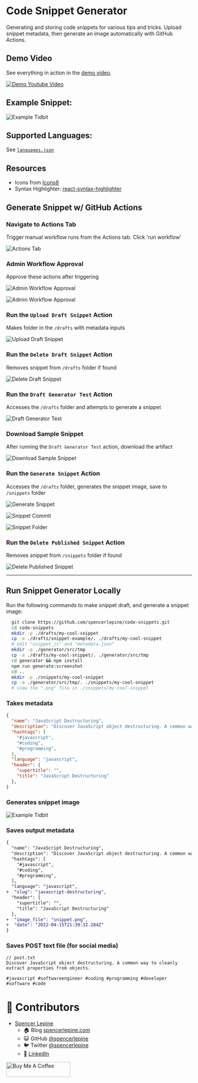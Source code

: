 # Code Snippet Generator
Generating and storing code snippets for various tips and tricks. Upload snippet metadata, then generate an image automatically with GitHub Actions.

## Demo Video
See everything in action in the [demo video](https://www.youtube.com/watch?v=btBxWrSrr80).

[![Demo Youtube Video](./action-screenshots/youtube_thumbnail.png)
](https://www.youtube.com/watch?v=btBxWrSrr80)

## Example Snippet:
![Example Tidbit](./snippets/snippet-example/javascript-destructure-snippet.png)

## Supported Languages:
See [`languages.json`](./generator/src/constants/languages.json)


## Resources
- Icons from [Icons8](https://icons8.com/)
- Syntax Highlighter: [react-syntax-highlighter](https://www.npmjs.com/package/react-syntax-highlighter)
## Generate Snippet w/ GitHub Actions

### Navigate to Actions Tab
Trigger manual workflow runs from the Actions tab. Click 'run workflow'

![Actions Tab](./action-screenshots/actions_tab.png)

### Admin Workflow Approval
Approve these actions after triggering

![Admin Workflow Approval](./action-screenshots/approve_workflow.png)

![Admin Workflow Approval](./action-screenshots/admin_approve.png)

### Run the `Upload Draft Snippet` Action
Makes folder in the `/drafts` with metadata inputs

![Upload Draft Snippet](./action-screenshots/upload_draft.png)

### Run the `Delete Draft Snippet` Action
Removes snippet from `/drafts` folder if found

![Delete Draft Snippet](./action-screenshots/delete_draft.png)

### Run the `Draft Generator Test` Action
Accesses the `/drafts` folder and attempts to generate a snippet

![Draft Generator Test](./action-screenshots/test_generator.png)


### Download Sample Snippet
After running the `Draft Generator Test` action, download the artifact

![Download Sample Snippet](./action-screenshots/draft_generator_test.png)

### Run the `Generate Snippet` Action
Accesses the `/drafts` folder, generates the snippet image, save to `/snippets` folder

![Generate Snippet](./action-screenshots/generate_snippet.png)

![Snippet Commit](./action-screenshots/snippet_commit.png)

![Snippet Folder](./action-screenshots/snippets_folder.png)

### Run the `Delete Published Snippet` Action
Removes snippet from `/snippets` folder if found

![Delete Published Snippet](./action-screenshots/delete_published.png)

---
## Run Snippet Generator Locally
Run the following commands to make snippet draft, and generate a snippet image:
```sh
  git clone https://github.com/spencerlepine/code-snippets.git
  cd code-snippets
  mkdir -p ./drafts/my-cool-snippet
  cp -a ./drafts/snippet-example/. ./drafts/my-cool-snippet
  # edit "snippet.js" and "metadata.json"
  mkdir -p ./generator/src/tmp
  cp -a ./drafts/my-cool-snippet/. ./generator/src/tmp
  cd generator && npm install
  npm run generate:screenshot
  cd ..
  mkdir -p ./snippets/my-cool-snippet
  cp -a ./generator/src/tmp/. ./snippets/my-cool-snippet
  # view the ".png" file in ./snippets/my-cool-snippet
```

### Takes metadata
```json
{
  "name": "JavaScript Destructuring",
  "description": "Discover JavaScript object destructuring. A common way to cleanly extract properties from objects.",
  "hashtags": [
    "#javascript",
    "#coding",
    "#programming",
  ],
  "language": "javascript",
  "header": {
    "supertitle": "",
    "title": "JavaScript Destructuring"
  },
}
```

### Generates snippet image
![Example Tidbit](./snippets/snippet-example/javascript-destructure-snippet.png)

### Saves output metadata
```diff
{
  "name": "JavaScript Destructuring",
  "description": "Discover JavaScript object destructuring. A common way to cleanly extract properties from objects.",
  "hashtags": [
    "#javascript",
    "#coding",
    "#programming",
  ],
  "language": "javascript",
+  "slug": "javascript-destructuring",
  "header": {
    "supertitle": "",
    "title": "JavaScript Destructuring"
  },
+  "image_file": "snippet.png",
+  "date": "2022-04-15T21:39:32.284Z"
}
```

### Saves POST text file (for social media)
```
// post.txt
Discover JavaScript object destructuring. A common way to cleanly extract properties from objects.

#javascript #softwareengineer #coding #programming #developer #software #code
```

# 🚀 Contributors

- [Spencer Lepine](https://github.com/spencerlepine)
  - 🏠 Blog [spencerlepine.com](https://www.spencerlepine.com)
  - 😺 GitHub [@spencerlepine](https://github.com/spencerlepine)
  - 🐦 Twitter [@spencerlepine](http://twitter.com/spencerlepine)
  - 💼 [LinkedIn](https://www.linkedin.com/in/spencer-lepine)

<a href="https://www.buymeacoffee.com/spencerlepine" target="_blank"><img src="https://cdn.buymeacoffee.com/buttons/default-orange.png" alt="Buy Me A Coffee" height="41" width="174"></a>
